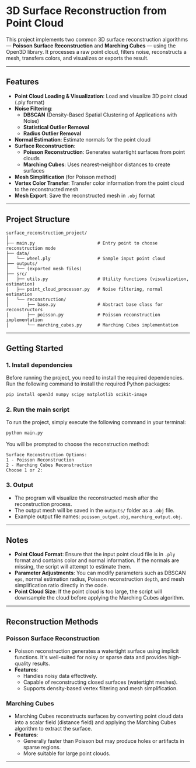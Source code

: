 # 3D Surface Reconstruction from Point Cloud

This project implements two common 3D surface reconstruction algorithms — **Poisson Surface Reconstruction** and **Marching Cubes** — using the Open3D library. It processes a raw point cloud, filters noise, reconstructs a mesh, transfers colors, and visualizes or exports the result.

---

## Features

- **Point Cloud Loading & Visualization**: Load and visualize 3D point cloud (.ply format)
- **Noise Filtering**:
  - **DBSCAN** (Density-Based Spatial Clustering of Applications with Noise)
  - **Statistical Outlier Removal**
  - **Radius Outlier Removal**
- **Normal Estimation**: Estimate normals for the point cloud
- **Surface Reconstruction**:
  - **Poisson Reconstruction**: Generates watertight surfaces from point clouds
  - **Marching Cubes**: Uses nearest-neighbor distances to create surfaces
- **Mesh Simplification** (for Poisson method)
- **Vertex Color Transfer**: Transfer color information from the point cloud to the reconstructed mesh
- **Mesh Export**: Save the reconstructed mesh in `.obj` format

---

## Project Structure

```
surface_reconstruction_project/
│
├── main.py                        # Entry point to choose reconstruction mode
├── data/
│   └── wheel.ply                  # Sample input point cloud
├── outputs/
│   └── (exported mesh files)
├── src/
│   ├── utils.py                   # Utility functions (visualization, estimation)
│   ├── point_cloud_processor.py   # Noise filtering, normal estimation
│   └── reconstruction/
│       ├── base.py                # Abstract base class for reconstructors
│       ├── poisson.py             # Poisson reconstruction implementation
│       └── marching_cubes.py      # Marching Cubes implementation
```

---

## Getting Started

### 1. Install dependencies

Before running the project, you need to install the required dependencies. Run the following command to install the required Python packages:

```bash
pip install open3d numpy scipy matplotlib scikit-image
```

### 2. Run the main script

To run the project, simply execute the following command in your terminal:

```bash
python main.py
```

You will be prompted to choose the reconstruction method:

```
Surface Reconstruction Options:
1 - Poisson Reconstruction
2 - Marching Cubes Reconstruction
Choose 1 or 2:
```

### 3. Output

- The program will visualize the reconstructed mesh after the reconstruction process.
- The output mesh will be saved in the `outputs/` folder as a `.obj` file.
- Example output file names: `poisson_output.obj`, `marching_output.obj`.

---

## Notes

- **Point Cloud Format**: Ensure that the input point cloud file is in `.ply` format and contains color and normal information. If the normals are missing, the script will attempt to estimate them.
- **Parameter Adjustments**: You can modify parameters such as DBSCAN `eps`, normal estimation radius, Poisson reconstruction `depth`, and mesh simplification ratio directly in the code.
- **Point Cloud Size**: If the point cloud is too large, the script will downsample the cloud before applying the Marching Cubes algorithm.

---

## Reconstruction Methods

### Poisson Surface Reconstruction

- Poisson reconstruction generates a watertight surface using implicit functions. It's well-suited for noisy or sparse data and provides high-quality results.
- **Features**:
  - Handles noisy data effectively.
  - Capable of reconstructing closed surfaces (watertight meshes).
  - Supports density-based vertex filtering and mesh simplification.

### Marching Cubes

- Marching Cubes reconstructs surfaces by converting point cloud data into a scalar field (distance field) and applying the Marching Cubes algorithm to extract the surface.
- **Features**:
  - Generally faster than Poisson but may produce holes or artifacts in sparse regions.
  - More suitable for large point clouds.

---

